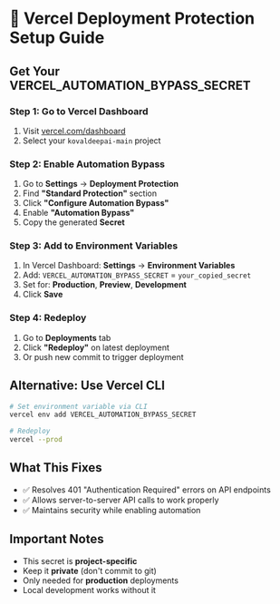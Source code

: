 # 🔧 Vercel Deployment Protection Setup Guide

## Get Your VERCEL_AUTOMATION_BYPASS_SECRET

### Step 1: Go to Vercel Dashboard
1. Visit [vercel.com/dashboard](https://vercel.com/dashboard)
2. Select your `kovaldeepai-main` project

### Step 2: Enable Automation Bypass
1. Go to **Settings** → **Deployment Protection**
2. Find **"Standard Protection"** section
3. Click **"Configure Automation Bypass"**
4. Enable **"Automation Bypass"**
5. Copy the generated **Secret**

### Step 3: Add to Environment Variables
1. In Vercel Dashboard: **Settings** → **Environment Variables**
2. Add: `VERCEL_AUTOMATION_BYPASS_SECRET` = `your_copied_secret`
3. Set for: **Production**, **Preview**, **Development**
4. Click **Save**

### Step 4: Redeploy
1. Go to **Deployments** tab
2. Click **"Redeploy"** on latest deployment
3. Or push new commit to trigger deployment

## Alternative: Use Vercel CLI
```bash
# Set environment variable via CLI
vercel env add VERCEL_AUTOMATION_BYPASS_SECRET

# Redeploy
vercel --prod
```

## What This Fixes
- ✅ Resolves 401 "Authentication Required" errors on API endpoints
- ✅ Allows server-to-server API calls to work properly
- ✅ Maintains security while enabling automation

## Important Notes
- This secret is **project-specific**
- Keep it **private** (don't commit to git)
- Only needed for **production** deployments
- Local development works without it
